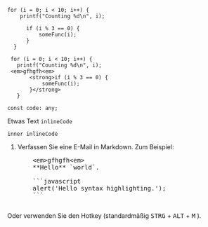 ```header
for (i = 0; i < 10; i++) {
    printf("Counting %d\n", i);

      if (i % 3 == 0) {
          someFunc(i);
      }
  }
```

```header
 for (i = 0; i < 10; i++) {
   printf("Counting %d\n", i);
 <em>gfhgfh<em>
       <strong>if (i % 3 == 0) {
           someFunc(i);
       }</strong>
   }
```

```
const code: any;
```

Etwas Text `inlineCode`

`inner inlineCode`

1. Verfassen Sie eine E-Mail in Markdown. Zum Beispiel:

    <pre>    &lt;em&gt;gfhgfh&lt;em&gt;
       **Hello** `world`.
       
       ```javascript
       alert('Hello syntax highlighting.');
       ```
       </pre>

Oder verwenden Sie den Hotkey (standardmäßig <kbd>STRG</kbd> + <kbd>ALT</kbd> + <kbd>M</kbd> ).
